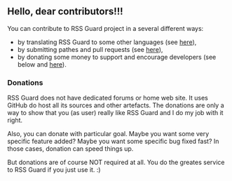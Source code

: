 ## Hello, dear contributors!!!

You can contribute to RSS Guard project in a several different ways:

- by translating RSS Guard to some other languages (see [here](https://github.com/martinrotter/rssguard/wiki#localizations)),
- by submitting pathes and pull requests (see [here](https://github.com/martinrotter/rssguard/pulls)),
- by donating some money to support and encourage developers (see below and [here](https://github.com/martinrotter/rssguard/wiki#donate)).

### Donations
RSS Guard does not have dedicated forums or home web site. It uses GitHub do host all its sources and other artefacts. The donations are only a way to show that you (as user) really like RSS Guard and I do my job with it right.

Also, you can donate with particular goal. Maybe you want some very specific feature added? Maybe you want some specific bug fixed fast? In those cases, donation can speed things up.

But donations are of course NOT required at all. You do the greates service to RSS Guard if you just use it. :)

